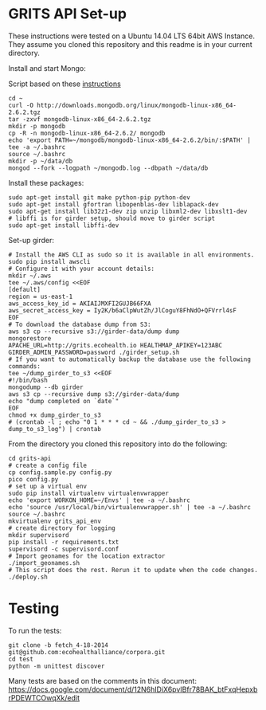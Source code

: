 GRITS API Set-up
================

These instructions were tested on a Ubuntu 14.04 LTS 64bit AWS Instance.
They assume you cloned this repository and this readme is in your current directory.

Install and start Mongo:

Script based on these [instructions](http://docs.mongodb.org/manual/tutorial/install-mongodb-on-linux/)

    cd ~
    curl -O http://downloads.mongodb.org/linux/mongodb-linux-x86_64-2.6.2.tgz
    tar -zxvf mongodb-linux-x86_64-2.6.2.tgz
    mkdir -p mongodb
    cp -R -n mongodb-linux-x86_64-2.6.2/ mongodb
    echo 'export PATH=~/mongodb/mongodb-linux-x86_64-2.6.2/bin/:$PATH' | tee -a ~/.bashrc
    source ~/.bashrc
    mkdir -p ~/data/db
    mongod --fork --logpath ~/mongodb.log --dbpath ~/data/db

Install these packages:

    sudo apt-get install git make python-pip python-dev
    sudo apt-get install gfortran libopenblas-dev liblapack-dev
    sudo apt-get install lib32z1-dev zip unzip libxml2-dev libxslt1-dev
    # libffi is for girder setup, should move to girder script
    sudo apt-get install libffi-dev
    
Set-up girder:

    # Install the AWS CLI as sudo so it is available in all environments.
    sudo pip install awscli
    # Configure it with your account details:
    mkdir ~/.aws
    tee ~/.aws/config <<EOF
    [default]
    region = us-east-1
    aws_access_key_id = AKIAIJMXFI2GUJB66FXA
    aws_secret_access_key = Iy2K/b6aClpWutZh/JlCoguY8FhNdO+QFVrrl4sF
    EOF
    # To download the database dump from S3:
    aws s3 cp --recursive s3://girder-data/dump dump
    mongorestore
    APACHE_URL=http://grits.ecohealth.io HEALTHMAP_APIKEY=123ABC GIRDER_ADMIN_PASSWORD=password ./girder_setup.sh
    # If you want to automatically backup the database use the following commands:
    tee ~/dump_girder_to_s3 <<EOF
    #!/bin/bash
    mongodump --db girder
    aws s3 cp --recursive dump s3://girder-data/dump
    echo "dump completed on `date`"
    EOF
    chmod +x dump_girder_to_s3
    # (crontab -l ; echo "0 1 * * * cd ~ && ./dump_girder_to_s3 > dump_to_s3_log") | crontab

From the directory you cloned this repository into do the following:

    cd grits-api
    # create a config file
    cp config.sample.py config.py
    pico config.py
    # set up a virtual env
    sudo pip install virtualenv virtualenvwrapper
    echo 'export WORKON_HOME=~/Envs' | tee -a ~/.bashrc
    echo 'source /usr/local/bin/virtualenvwrapper.sh' | tee -a ~/.bashrc
    source ~/.bashrc
    mkvirtualenv grits_api_env
    # create directory for logging
    mkdir supervisord
    pip install -r requirements.txt
    supervisord -c supervisord.conf
    # Import geonames for the location extractor
    ./import_geonames.sh
    # This script does the rest. Rerun it to update when the code changes.
    ./deploy.sh

Testing
=======

To run the tests:

    git clone -b fetch_4-18-2014 git@github.com:ecohealthalliance/corpora.git
    cd test
    python -m unittest discover

Many tests are based on the comments in this document:
https://docs.google.com/document/d/12N6hIDiX6pvIBfr78BAK_btFxqHepxbrPDEWTCOwqXk/edit
